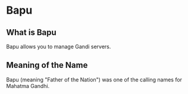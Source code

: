 # Bapu

## What is Bapu
Bapu allows you to manage Gandi servers.

## Meaning of the Name
Bapu (meaning "Father of the Nation") was one of the calling names for Mahatma
Gandhi.
